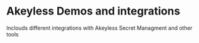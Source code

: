 # Akeyless Demos and integrations

Inclouds different integrations with Akeyless Secret Managment and other tools
